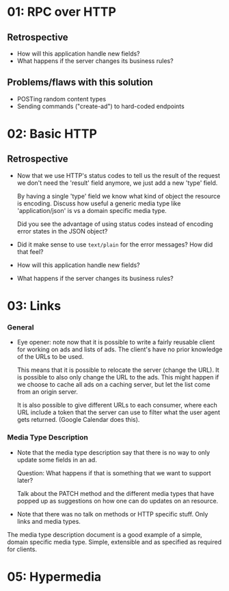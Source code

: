 01: RPC over HTTP
=================

Retrospective
-------------

* How will this application handle new fields?
* What happens if the server changes its business rules?

Problems/flaws with this solution
---------------------------------

* POSTing random content types
* Sending commands ("create-ad") to hard-coded endpoints

02: Basic HTTP
==============

Retrospective
-------------

* Now that we use HTTP's status codes to tell us the result of the
  request we don't need the 'result' field anymore, we just add a new
  'type' field.

  By having a single 'type' field we know what kind of object the
  resource is encoding. Discuss how useful a generic media type like
  'application/json' is vs a domain specific media type.

  Did you see the advantage of using status codes instead of encoding
  error states in the JSON object?

* Did it make sense to use `text/plain` for the error messages? How
  did that feel?
* How will this application handle new fields?
* What happens if the server changes its business rules?

03: Links
=========

### General

* Eye opener: note now that it is possible to write a fairly reusable
  client for working on ads and lists of ads. The client's have no
  prior knowledge of the URLs to be used.

  This means that it is possible to relocate the server (change the
  URL). It is possible to also only change the URL to the ads.
  This might happen if we choose to cache all ads on a caching server,
  but let the list come from an origin server.
  
  It is also possible to give different URLs to each consumer, where
  each URL include a token that the server can use to filter what the
  user agent gets returned. (Google Calendar does this).

### Media Type Description

* Note that the media type description say that there is no way to
  only update some fields in an ad.

  Question: What happens if that is something that we want to support later?

  Talk about the PATCH method and the different media types that have
  popped up as suggestions on how one can do updates on an resource.

* Note that there was no talk on methods or HTTP specific stuff. Only
  links and media types.

The media type description document is a good example of a simple,
domain specific media type. Simple, extensible and as specified as
required for clients.

05: Hypermedia
==============
